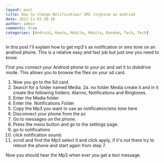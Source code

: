 ```yaml
---
layout: post
title: How to change Notification/ SMS ringtone on andriod
date: 2011-11-03 20:10
author: admin
comments: true
categories: [Android, Howto, Mobile, Mobile, Random, Tech, Tech]
---
```

In this post I'll explain how to get mp3's as notification or sms tone on an andriod phone. This is a relative easy and fast job but just one you need to know.<!--more-->

First you connect your Android phone to your pc and set it to diskdrive mode. This allows you to browse the files on your sd card.
1. Now you go to the Sd card.
2. Search for a folder named Media.
2a. no folder Media create it and in it create the following folders: Alarms, Notifications and Ringtones.
3. Enter the Media folder
4. Enter the  Notifications Folder
5. Copy the Mp3 you want to use as notification/sms tone here
6. Disconnect your phone from the pc
7. Go to messages on the phone.
8. Press the menu button and go to the settings page.
9. go to notifications
10. click notification sound.
11. scroll and find the Mp3 select it and click apply, if it's not there try to reboot the phone and start again from step 7.

Now you should hear the Mp3 when ever you get a text message.
